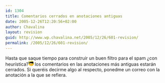 ```yaml
---
id: 1304
title: Comentarios cerrados en anotaciones antiguas
date: 2005-12-26T12:20:56+02:00
author: Chavalina
layout: revision
guid: http://www.wp.chavalina.net/2005/12/26/601-revision/
permalink: /2005/12/26/601-revision/
---
```

Hasta que saque tiempo para construir un buen filtro para el spam &iquest;con heurística?![gafas](/imagenes/emoticonos/gafas.gif) los comentarios en las anotaciones más antiguas estarán cerrados. Si queréis decirme algo al respecto, ponedme un correo con la anotación a la que se refiera.